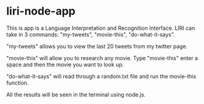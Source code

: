 # liri-node-app

This is app is a Language Interpretation and Recognition Interface. 
LIRI can take in 3 commands: "my-tweets", "movie-this", "do-what-it-says".

"my-tweets" allows you to view the last 20 tweets from my twitter page.

"movie-this" will allow you to research any movie. Type "movie-this" enter a space and then the movie you want to look up.

"do-what-it-says" will read through a random.txt file and run the movie-this function.

All the results will be seen in the terminal using node.js.